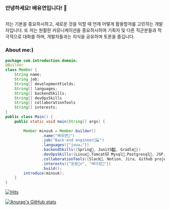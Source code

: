 ### 안녕하세요! 배유연입니다! 👋
## 

 저는 기본을 중요하시하고, 새로운 것을 익할 때 언제 어떻게 활용할까를 고민하는 개발자입니다. 
 또 저는 원활한 커뮤니케이션을 중요하시하여 기획자 및 다른 직군분들과 적극적으로 대화를 하며, 개발자들과는 지식을 공유하며 토론을 즐깁니다. 

 
### **About me:)**
<!--
🔭 I’m currently working on ...
- 🌱 I’m currently learning ...
- 👯 I’m looking to collaborate on ...
- 🤔 I’m looking for help with ...
- 💬 Ask me about ...
- 📫 How to reach me: ...
- 😄 Pronouns: ...
- ⚡ Fun fact: ...
-->
``` java
package com.introduction.domain;
@Builder
class Member {
    String name;
    String job;
    String[] developmentFields;
    String[] languages;
    String[] backendSkills;
    String[] devOpsSkills
    String[] collaborationTools
    String[] interests;
}
public class Main() {
    public static void main(String[] args) {
    
        Member minsuk = Member.builder()
                .name("배유연👸")
                .job("Back-end engineer🏽‍💻")
                .languages({"java☕"})
                .backendSkills({Spring🌱, Junit55️⃣, Gradle🐘})
                .devOpsSkills({Linux🐧,Tomcat🐱 Mysql🐬,Postgresql🐘, JSP, Javascript})
                .collaborationTools({Slack📑, Notion, Jira, Github project, Git, Intellij})
                .interests({"운동🏋️‍♂️", "베이킹🍞"})
                .build();
        introduce(minsuk);
    }
}
```

[![Hits](https://hits.seeyoufarm.com/api/count/incr/badge.svg?url=https%3A%2F%2Fgithub.com%2Fbaeyuyeon&count_bg=%23E978EF&title_bg=%23555555&icon=&icon_color=%23E7E7E7&title=hits&edge_flat=false)](https://hits.seeyoufarm.com)


[![Anurag's GitHub stats](https://github-readme-stats.vercel.app/api?username=anuraghazra)](https://github.com/anuraghazra/github-readme-stats)
